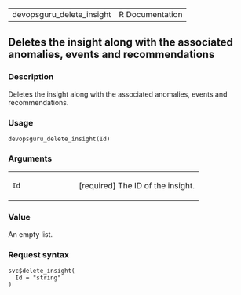 <table style="width: 100%;">
<tbody>
<tr class="odd">
<td>devopsguru_delete_insight</td>
<td style="text-align: right;">R Documentation</td>
</tr>
</tbody>
</table>

## Deletes the insight along with the associated anomalies, events and recommendations

### Description

Deletes the insight along with the associated anomalies, events and
recommendations.

### Usage

    devopsguru_delete_insight(Id)

### Arguments

<table>
<colgroup>
<col style="width: 35%" />
<col style="width: 65%" />
</colgroup>
<tbody>
<tr class="odd">
<td><code id="devopsguru_delete_insight_:_Id">Id</code></td>
<td><p>[required] The ID of the insight.</p></td>
</tr>
</tbody>
</table>

### Value

An empty list.

### Request syntax

    svc$delete_insight(
      Id = "string"
    )
